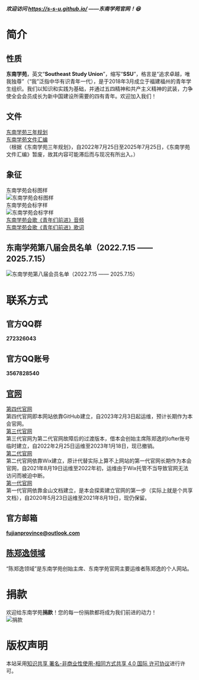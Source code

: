 ***欢迎访问 https://s-s-u.github.io/ ——东南学苑官网！😆***

# **简介**
> 
## **性质**
**东南学苑**，英文“**Southeast Study Union**”，缩写“**SSU**”，格言是“追求卓越，唯我独尊”（“我”泛指中华有识青年一代），是于2018年3月成立于福建福州的青年学生组织。我们以知识和实践为基础，并通过五四精神和共产主义精神的武装，力争使全会会员成长为新中国建设所需要的四有青年。欢迎加入我们！
## **文件**
[东南学苑三年规划](https://github.com/fujianprovince/fujianprovince.github.io/files/9278192/default.pdf)  
[东南学苑文件汇编](https://github.com/fujianprovince/fujianprovince.github.io/files/9278191/default.pdf)  
（根据《东南学苑三年规划》，自2022年7月25日至2025年7月25日，《东南学苑文件汇编》暂废，故其内容可能滞后而与现况有所出入。）  
## **象征**
东南学苑会标图样  
![东南学苑会标图样](https://c2.im5i.com/2023/02/03/nq5yj.png)  
东南学苑会标字样  
![东南学苑会标字样](https://c2.im5i.com/2023/02/03/nqjpL.jpeg)  
[东南学苑会歌《青年们前进》音频](https://fujianprovince.github.io/anthem.mp3)  
[东南学苑会歌《青年们前进》歌词](https://github.com/fujianprovince/fujianprovince.github.io/files/9278292/default.pdf)  
## **东南学苑第八届会员名单（2022.7.15 —— 2025.7.15）**
![东南学苑第八届会员名单（2022.7.15 —— 2025.7.15）](https://c2.im5i.com/2023/02/03/nqHYS.png)  

# **联系方式**
> 
## **官方QQ群**
**272326043**  
## **官方QQ账号**
**3567828540**  
## [**官网**](https://s-s-u.github.io/ "即本网站")
[第四代官网](https://s-s-u.github.io/ "即本网站")  
第四代官网即本网站依靠GitHub建立，自2023年2月3日起运维，预计长期作为本会官网。  
[第三代官网](https://theweblog.lofter.com/ "https://theweblog.lofter.com/")  
第三代官网为第二代官网故障后的过渡版本，借本会创始主席陈郑逸的lofter账号临时建立，自2022年2月25日运维至2023年1月18日，现已撤销。  
[第二代官网](https://fujianprovince.wixsite.com/china "https://fujianprovince.wixsite.com/china")  
第二代官网依靠Wix建立，原计代替实际上算不上网站的第一代官网长期作为本会官网，自2021年8月19日运维至2022年初，运维由于Wix托管不当导致官网无法访问而被迫中断。  
[第一代官网](https://www.kdocs.cn/l/s7YsGOupX "https://www.kdocs.cn/l/s7YsGOupX")  
第一代官网依靠金山文档建立，是本会探索建立官网的第一步（实际上就是个共享文档），自2020年5月23日运维至2021年8月19日，现仍保留。  
## **官方邮箱**
**fujianprovince@outlook.com**  
## [**陈郑逸领域**](https://fujianprovince.github.io/ "https://fujianprovince.github.io/")  
“陈郑逸领域”是东南学苑创始主席、东南学苑官网主要运维者陈郑逸的个人网站。  

# **捐款**
> 
欢迎给东南学苑**捐款**！您的每一份捐款都将成为我们前进的动力！  
![捐款](https://c2.im5i.com/2023/02/03/nvVNm.png)  

# **版权声明**
> 
本站采用[知识共享 署名-非商业性使用-相同方式共享 4.0 国际 许可协议](https://creativecommons.org/licenses/by-nc-sa/4.0/deed.zh)进行许可。
